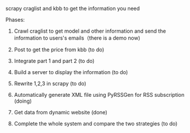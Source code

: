 

scrapy craglist and kbb to get the information you need

Phases:

  1.  Crawl craglist to get model and other information and send the information to users's emails（there is a demo now)

  2.  Post to get the price from kbb (to do)

  3.  Integrate part 1 and part 2 (to do)

  4.  Build a server to display the information (to do)

  5.  Rewrite 1,2,3 in scrapy (to do)
  
  6.  Automatically generate XML file using PyRSSGen for RSS subscription (doing)
  
  7.  Get data from dynamic website (done)

  8.  Complete the whole system and compare the two strategies (to do)

